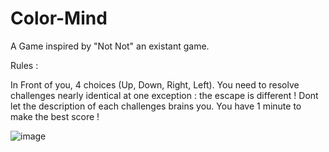 # Color-Mind

A Game inspired by "Not Not" an existant game.

Rules :

In Front of you, 4 choices (Up, Down, Right, Left). You need to resolve challenges nearly identical at one exception : the escape is different !
Dont let the description of each challenges brains you.
You have 1 minute to make the best score !

![image](https://user-images.githubusercontent.com/54992385/152708544-c6056ea4-5646-4d11-aa07-748ccf97ba10.png)
